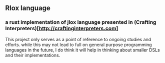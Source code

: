 ## Rlox language
### a rust implementation of jlox language presented in (Crafting Interpreters)[http://craftinginterpreters.com]

This project only serves as a point of reference to ongoing studies and efforts.
while this may not lead to full on general purpose programming languages in the future, I do
think it will help in thinking about smaller DSLs and their implementations.
